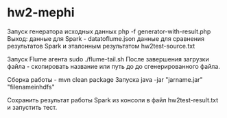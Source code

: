 # hw2-mephi

Запуск генератора исходных данных php -f generator-with-result.php
Выход:  данные для Spark - datatoflume.json
        данные для сравнения результатов Spark и эталонным результатом hw2test-source.txt

Запуск Flume агента sudo ./flume-tail.sh
После завершения загрузки файла - скопировать название или путь до до сгенерированного файла.

Сборка работы - mvn clean package
Запуска java -jar "jarname.jar" "filenameinhdfs"

Сохранить результат работы Spark из консоли в файл hw2test-result.txt и запустить тест.
